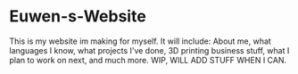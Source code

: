 # Euwen-s-Website
This is my website im making for myself. It will include: About me, what languages I know, what projects I've done, 3D printing business stuff, what I plan to work on next, and much more. WIP, WILL ADD STUFF WHEN I CAN.
